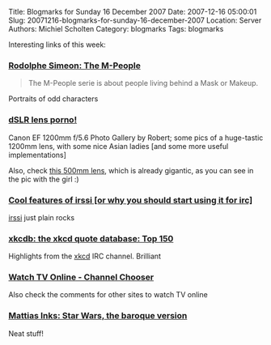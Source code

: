 Title: Blogmarks for Sunday 16 December 2007
Date: 2007-12-16 05:00:01
Slug: 20071216-blogmarks-for-sunday-16-december-2007
Location: Server
Authors: Michiel Scholten
Category: blogmarks
Tags: blogmarks

<p>Interesting links of this week:</p>
<h3><a href="http://www.m-peoplephotography.com/">Rodolphe Simeon: The M-People</a></h3>
<blockquote><p>The M-People serie is about people living behind a Mask or Makeup.</p></blockquote>

<p>Portraits of odd characters</p>
<h3><a href="http://www.pbase.com/robert/1200mm">dSLR lens porno!</a></h3>
<p>Canon EF 1200mm f/5.6 Photo Gallery by Robert; some pics of a huge-tastic 1200mm lens, with some nice Asian ladies [and some more useful implementations]</p>

<p>Also, check <a href="http://www.the-digital-picture.com/Reviews/Canon-EF-500mm-f-4.0-L-IS-USM-Lens-Review.aspx">this 500mm lens</a>, which is already gigantic, as you can see in the pic with the girl :)</p>
<h3><a href="http://garion.org/irssi/features.php">Cool features of irssi [or why you should start using it for irc]</a></h3>
<p><a href="http://irssi.org/">irssi</a> just plain rocks</p>
<h3><a href="http://www.chiliahedron.com/xkcdb/?top150">xkcdb: the xkcd quote database: Top 150</a></h3>
<p>Highlights from the <a href="http://xkcd.com/">xkcd</a> IRC channel. Brilliant</p>
<h3><a href="http://awis.blogspot.com/2006/05/watch-tv-online-channel-chooser.html">Watch TV Online - Channel Chooser</a></h3>
<p>Also check the comments for other sites to watch TV online</p>
<h3><a href="http://mattiasa.blogspot.com/2007/12/star-wars-baroque-version.html">Mattias Inks: Star Wars, the baroque version</a></h3>
<p>Neat stuff!</p>
